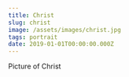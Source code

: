```yaml
---
title: Christ
slug: christ
image: /assets/images/christ.jpg
tags: portrait
date: 2019-01-01T00:00:00.000Z
---
```

Picture of Christ
